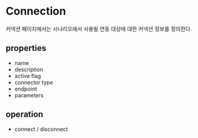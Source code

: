 # Connection

커넥션 페이지에서는 시나리오에서 사용될 연동 대상에 대한 커넥션 정보를 정의한다.

## properties

- name
- description
- active flag
- connector type
- endpoint
- parameters

## operation

- connect / disconnect
